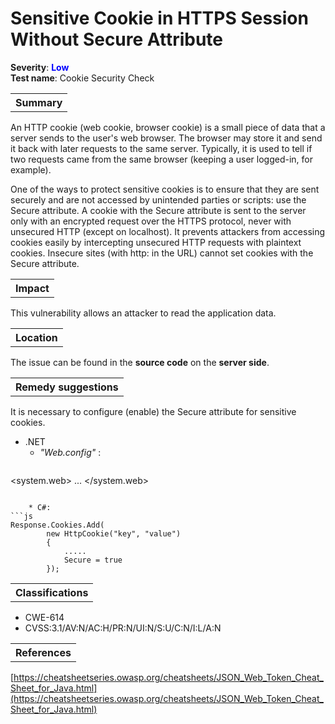 # Sensitive Cookie in HTTPS Session Without Secure Attribute

<b>Severity</b>: <b><font color="blue">Low</font></b><br>
<b>Test name</b>: Cookie Security Check

<table id="simple-table">
    <tr>
        <th><strong>Summary</strong></th>
    </tr>
</table>

An HTTP cookie (web cookie, browser cookie) is a small piece of data that a server sends to the user's web browser. The browser may store it and send it back with later requests to the same server. Typically, it is used to tell if two requests came from the same browser (keeping a user logged-in, for example). 

One of the ways to protect sensitive cookies is to ensure that they are sent securely and are not accessed by unintended parties or scripts: use the Secure attribute. A cookie with the Secure attribute is sent to the server only with an encrypted request over the HTTPS protocol, never with unsecured HTTP (except on localhost). It prevents attackers from accessing cookies easily by intercepting unsecured HTTP requests with plaintext cookies. Insecure sites (with http: in the URL) cannot set cookies with the Secure attribute.


<table id="simple-table">
    <tr>
        <th><strong>Impact</strong></th>
    </tr>
</table>

This vulnerability allows an attacker to read the application data. 

<table id="simple-table">
    <tr>
        <th><strong>Location</strong></th>
    </tr>
</table>

The issue can be found in the **source code** on the **server side**.

<table id="simple-table">
    <tr>
        <th><strong>Remedy suggestions</strong></th>
    </tr>
</table>

It is necessary to configure (enable) the Secure attribute for sensitive cookies.
* .NET
    * _"Web.config"_ :
    ```
<system.web>
        ...
        <httpCookies requireSSL="true" />
</system.web>
```

    * C#:
```js
Response.Cookies.Add(
        new HttpCookie("key", "value")
        {
            .....
            Secure = true
        });
```

<table id="simple-table">
    <tr>
        <th><strong>Classifications</strong></th>
    </tr>
</table>

* CWE-614
* CVSS:3.1/AV:N/AC:H/PR:N/UI:N/S:U/C:N/I:L/A:N

<table id="simple-table">
    <tr>
        <th><strong>References</strong></th>
    </tr>
</table>

[https://cheatsheetseries.owasp.org/cheatsheets/JSON_Web_Token_Cheat_Sheet_for_Java.html](https://cheatsheetseries.owasp.org/cheatsheets/JSON_Web_Token_Cheat_Sheet_for_Java.html)
